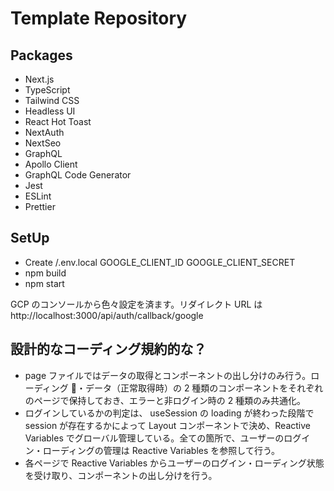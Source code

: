 # Template Repository

## Packages

- Next.js
- TypeScript
- Tailwind CSS
- Headless UI
- React Hot Toast
- NextAuth
- NextSeo
- GraphQL
- Apollo Client
- GraphQL Code Generator
- Jest
- ESLint
- Prettier

## SetUp

- Create /.env.local
  GOOGLE_CLIENT_ID
  GOOGLE_CLIENT_SECRET
- npm build
- npm start

GCP のコンソールから色々設定を済ます。リダイレクト URL は http://localhost:3000/api/auth/callback/google

## 設計的なコーディング規約的な？

- page ファイルではデータの取得とコンポーネントの出し分けのみ行う。ローディング ・データ（正常取得時）の 2 種類のコンポーネントをそれぞれのページで保持しておき、エラーと非ログイン時の 2 種類のみ共通化。
- ログインしているかの判定は、 useSession の loading が終わった段階で session が存在するかによって Layout コンポーネントで決め、Reactive Variables でグローバル管理している。全ての箇所で、ユーザーのログイン・ローディングの管理は Reactive Variables を参照して行う。
- 各ページで Reactive Variables からユーザーのログイン・ローディング状態を受け取り、コンポーネントの出し分けを行う。
